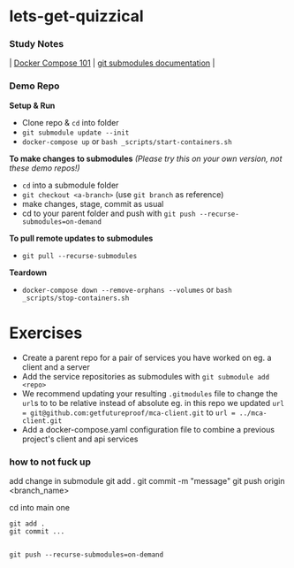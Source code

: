 # lets-get-quizzical

### Study Notes
| [Docker Compose 101](https://github.com/getfutureproof/fp_guides_wiki/wiki/Docker-Compose-101) | [git submodules documentation](https://git-scm.com/book/en/v2/Git-Tools-Submodules) |

### Demo Repo
**Setup & Run**
- Clone repo & `cd` into folder
- `git submodule update --init`
- `docker-compose up` or `bash _scripts/start-containers.sh`

**To make changes to submodules** *(Please try this on your own version, not these demo repos!)*
- `cd` into a submodule folder
- `git checkout <a-branch>` (use `git branch` as reference)
- make changes, stage, commit as usual
- cd to your parent folder and push with `git push --recurse-submodules=on-demand`

**To pull remote updates to submodules**
- `git pull --recurse-submodules`

**Teardown**
- `docker-compose down --remove-orphans --volumes` or `bash _scripts/stop-containers.sh`

# Exercises
- Create a parent repo for a pair of services you have worked on eg. a client and a server
- Add the service repositories as submodules with `git submodule add <repo>`
- We recommend updating your resulting `.gitmodules` file to change the `url`s to to be relative instead of absolute eg. in this repo we updated `url = git@github.com:getfutureproof/mca-client.git` to `url = ../mca-client.git`
- Add a docker-compose.yaml configuration file to combine a previous project's client and api services



### how to not fuck up 

add change in submodule
    git add .
    git commit -m "message"
    git push origin <branch_name>

cd into main one 

    git add .
    git commit ...
    

    git push --recurse-submodules=on-demand


